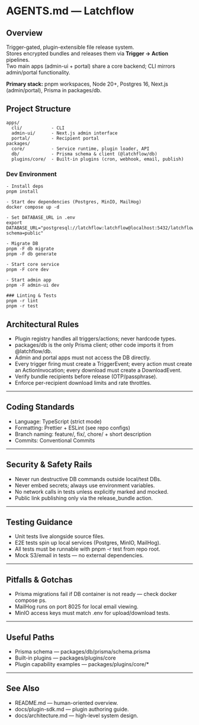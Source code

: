 # AGENTS.md — Latchflow

## Overview
Trigger-gated, plugin-extensible file release system.  
Stores encrypted bundles and releases them via **Trigger → Action** pipelines.  
Two main apps (admin-ui + portal) share a core backend; CLI mirrors admin/portal functionality.

**Primary stack:** pnpm workspaces, Node 20+, Postgres 16, Next.js (admin/portal), Prisma in packages/db.

## Project Structure
```
apps/
  cli/           - CLI
  admin-ui/      - Next.js admin interface
  portal/        - Recipient portal
packages/
  core/          - Service runtime, plugin loader, API
  db/            - Prisma schema & client (@latchflow/db)
  plugins/core/  - Built-in plugins (cron, webhook, email, publish)
```

### Dev Environment
```
- Install deps
pnpm install

- Start dev dependencies (Postgres, MinIO, MailHog)
docker compose up -d

- Set DATABASE_URL in .env
export DATABASE_URL="postgresql://latchflow:latchflow@localhost:5432/latchflow?schema=public"

- Migrate DB
pnpm -F db migrate
pnpm -F db generate

- Start core service
pnpm -F core dev

- Start admin app
pnpm -F admin-ui dev

### Linting & Tests
pnpm -r lint
pnpm -r test
```

## Architectural Rules

- Plugin registry handles all triggers/actions; never hardcode types.
- packages/db is the only Prisma client; other code imports it from @latchflow/db.
- Admin and portal apps must not access the DB directly.
- Every trigger firing must create a TriggerEvent; every action must create an ActionInvocation; every download must create a DownloadEvent.
- Verify bundle recipients before release (OTP/passphrase).
- Enforce per-recipient download limits and rate throttles.

---

## Coding Standards

- Language: TypeScript (strict mode)
- Formatting: Prettier + ESLint (see repo configs)
- Branch naming: feature/, fix/, chore/ + short description
- Commits: Conventional Commits

---

## Security & Safety Rails

- Never run destructive DB commands outside local/test DBs.
- Never embed secrets; always use environment variables.
- No network calls in tests unless explicitly marked and mocked.
- Public link publishing only via the release_bundle action.

---

## Testing Guidance

- Unit tests live alongside source files.
- E2E tests spin up local services (Postgres, MinIO, MailHog).
- All tests must be runnable with pnpm -r test from repo root.
- Mock S3/email in tests — no external dependencies.

---

## Pitfalls & Gotchas

- Prisma migrations fail if DB container is not ready — check docker compose ps.
- MailHog runs on port 8025 for local email viewing.
- MinIO access keys must match .env for upload/download tests.

---

## Useful Paths

- Prisma schema — packages/db/prisma/schema.prisma
- Built-in plugins — packages/plugins/core
- Plugin capability examples — packages/plugins/core/*

---

## See Also

- README.md — human-oriented overview.
- docs/plugin-sdk.md — plugin authoring guide.
- docs/architecture.md — high-level system design.
